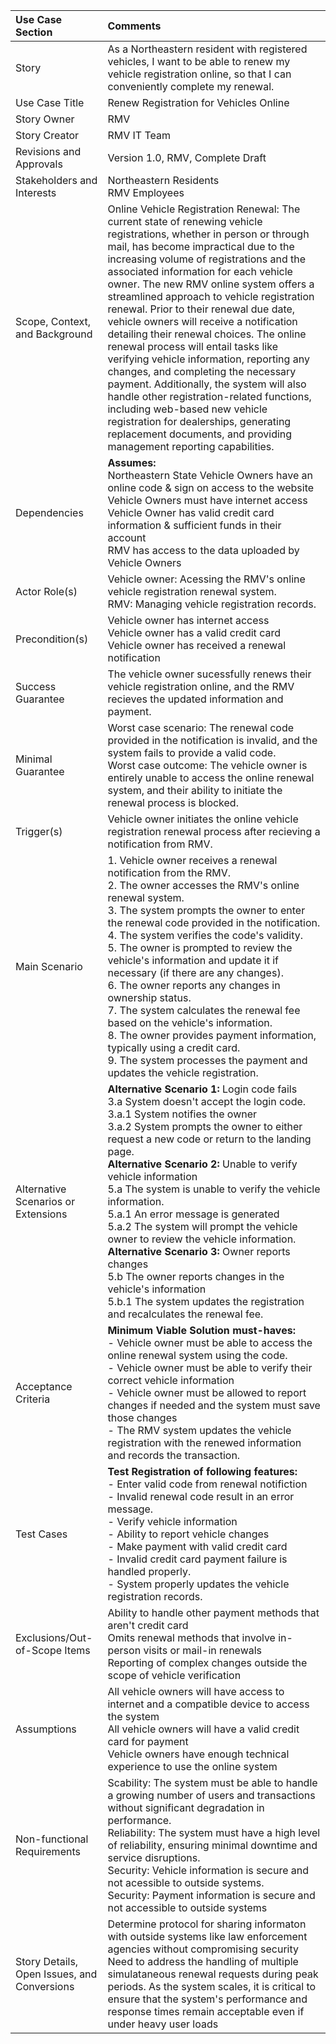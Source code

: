 |Use Case Section|Comments|
|:---|:---|
|Story|As a Northeastern resident with registered vehicles, I want to be able to renew my vehicle registration online, so that I can conveniently complete my renewal.|
|Use Case Title| Renew Registration for Vehicles Online|
|Story Owner|RMV|
|Story Creator|RMV IT Team|
|Revisions and Approvals|Version 1.0, RMV, Complete Draft|
|Stakeholders and Interests|Northeastern Residents <br> RMV Employees|  -Cole 
|Scope, Context, and Background|Online Vehicle Registration Renewal: The current state of renewing vehicle registrations, whether in person or through mail, has become impractical due to the increasing volume of registrations and the associated information for each vehicle owner. The new RMV online system offers a streamlined approach to vehicle registration renewal. Prior to their renewal due date, vehicle owners will receive a notification detailing their renewal choices. The online renewal process will entail tasks like verifying vehicle information, reporting any changes, and completing the necessary payment. Additionally, the system will also handle other registration-related functions, including web-based new vehicle registration for dealerships, generating replacement documents, and providing management reporting capabilities.|  -Evan 
|Dependencies|**Assumes:** <br> Northeastern State Vehicle Owners have an online code & sign on access to the website <br> Vehicle Owners must have internet access <br> Vehicle Owner has valid credit card information & sufficient funds in their account <br> RMV has access to the data uploaded by Vehicle Owners| -Axel
|Actor Role(s)|Vehicle owner: Acessing the RMV's online vehicle registration renewal system. <br> RMV: Managing vehicle registration records.| -Evan
|Precondition(s)|Vehicle owner has internet access <br> Vehicle owner has a valid credit card <br> Vehicle owner has received a renewal notification| -Tori
|Success Guarantee|The vehicle owner sucessfully renews their vehicle registration online, and the RMV recieves the updated information and payment.| -Evan
|Minimal Guarantee|Worst case scenario: The renewal code provided in the notification is invalid, and the system fails to provide a valid code. <br> Worst case outcome: The vehicle owner is entirely unable to access the online renewal system, and their ability to initiate the renewal process is blocked.| -Evan
|Trigger(s)|Vehicle owner initiates the online vehicle registration renewal process after recieving a notification from RMV.| -Evan
|Main Scenario| 1. Vehicle owner receives a renewal notification from the RMV.<br> 2. The owner accesses the RMV's online renewal system.<br> 3. The system prompts the owner to enter the renewal code provided in the notification.<br> 4. The system verifies the code's validity.<br> 5. The owner is prompted to review the vehicle's information and update it if necessary (if there are any changes).<br> 6. The owner reports any changes in ownership status. <br> 7. The system calculates the renewal fee based on the vehicle's information. <br> 8. The owner provides payment information, typically using a credit card.<br>9. The system processes the payment and updates the vehicle registration.| -Evan
|Alternative Scenarios or Extensions|**Alternative Scenario 1:** Login code fails <br> 3.a System doesn't accept the login code. <br> 3.a.1 System notifies the owner <br> 3.a.2 System prompts the owner to either request a new code or return to the landing page. <br> **Alternative Scenario 2:** Unable to verify vehicle information <br> 5.a The system is unable to verify the vehicle information. <br> 5.a.1 An error message is generated <br> 5.a.2 The system will prompt the vehicle owner to review the vehicle information. <br> **Alternative Scenario 3:** Owner reports changes <br> 5.b The owner reports changes in the vehicle's information <br> 5.b.1 The system updates the registration and recalculates the renewal fee.| - Mix of Tori & Evan
|Acceptance Criteria|**Minimum Viable Solution must-haves:** <br> - Vehicle owner must be able to access the online renewal system using the code. <br> - Vehicle owner must be able to verify their correct vehicle information <br> - Vehicle owner must be allowed to report changes if needed and the system must save those changes <br> - The RMV system updates the vehicle registration with the renewed information and records the transaction.| - Mix of Tori & Evan
|Test Cases|**Test Registration of following features:** <br> - Enter valid code from renewal notifiction <br> - Invalid renewal code result in an error message. <br> - Verify vehicle information <br> - Ability to report vehicle changes <br> - Make payment with valid credit card <br> - Invalid credit card payment failure is handled properly. <br> - System properly updates the vehicle registration records.| -Mix of Tori & Evan
|Exclusions/Out-of-Scope Items|Ability to handle other payment methods that aren't credit card <br> Omits renewal methods that involve in-person visits or mail-in renewals <br> Reporting of complex changes outside the scope of vehicle verification| - Mix of Tori and Evan
|Assumptions|All vehicle owners will have access to internet and a compatible device to access the system <br> All vehicle owners will have a valid credit card for payment <br> Vehicle owners have enough technical experience to use the online system| - Mix of Tori & Evan
|Non-functional Requirements|Scability: The system must be able to handle a growing number of users and transactions without significant degradation in performance. <br> Reliability: The system must have a high level of reliability, ensuring minimal downtime and service disruptions. <br> Security: Vehicle information is secure and not acessible to outside systems. <br> Security: Payment information is secure and not accessible to outside systems| -Mix of Tori and Evan
|Story Details, Open Issues, and Conversions|Determine protocol for sharing informaton with outside systems like law enforcement agencies without compromising security <br> Need to address the handling of multiple simulataneous renewal requests during peak periods. As the system scales, it is critical to ensure that the system's performance and response times remain acceptable even if under heavy user loads| - Mix of Tori & Evan